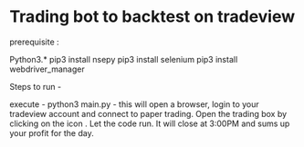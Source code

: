 # Trading bot to backtest on tradeview

prerequisite :

Python3.*
pip3 install nsepy
pip3 install selenium
pip3 install webdriver_manager

Steps to run -

execute - python3 main.py - this will open a browser, login to your tradeview account and connect to paper trading.
Open the trading box by clicking on the icon .
Let the code run. It will close at 3:00PM and sums up your profit for the day.
